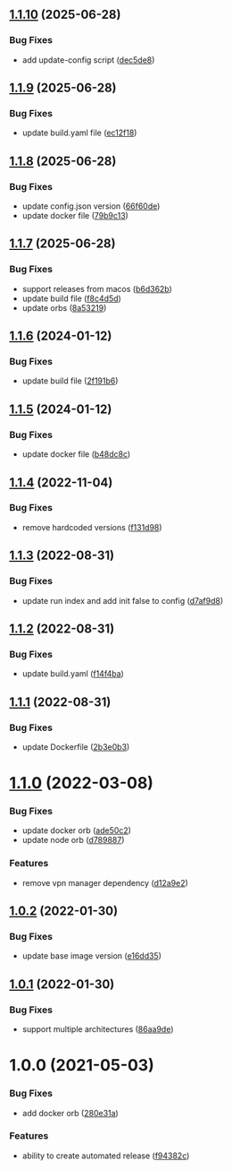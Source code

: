 ## [1.1.10](https://github.com/home-assistant-solutions/home-assistant-addons/compare/wireguard-peer-v1.1.9...wireguard-peer-v1.1.10) (2025-06-28)


### Bug Fixes

* add update-config script ([dec5de8](https://github.com/home-assistant-solutions/home-assistant-addons/commit/dec5de8f550e56374843654aaf8fcaac78c648e1))

## [1.1.9](https://github.com/home-assistant-solutions/home-assistant-addons/compare/wireguard-peer-v1.1.8...wireguard-peer-v1.1.9) (2025-06-28)


### Bug Fixes

* update build.yaml file ([ec12f18](https://github.com/home-assistant-solutions/home-assistant-addons/commit/ec12f181e73742665fe20bfce3d3cbe0f83f5d1a))

## [1.1.8](https://github.com/home-assistant-solutions/home-assistant-addons/compare/wireguard-peer-v1.1.7...wireguard-peer-v1.1.8) (2025-06-28)


### Bug Fixes

* update config.json version ([66f60de](https://github.com/home-assistant-solutions/home-assistant-addons/commit/66f60dec2610d09a32f4aab5c379c9aeffa2a327))
* update docker file ([79b9c13](https://github.com/home-assistant-solutions/home-assistant-addons/commit/79b9c13b72ce46857ce4ab0bb895b95044812f6f))

## [1.1.7](https://github.com/home-assistant-solutions/home-assistant-addons/compare/wireguard-peer-v1.1.6...wireguard-peer-v1.1.7) (2025-06-28)


### Bug Fixes

* support releases from macos ([b6d362b](https://github.com/home-assistant-solutions/home-assistant-addons/commit/b6d362bd0d74bc0a01b6808f4b338431ee23df13))
* update build file ([f8c4d5d](https://github.com/home-assistant-solutions/home-assistant-addons/commit/f8c4d5d67975fe4fd3f47975139a3d03cc21a24d))
* update orbs ([8a53219](https://github.com/home-assistant-solutions/home-assistant-addons/commit/8a5321921e406d5665be2a11f9a67eac0568356f))

## [1.1.6](https://github.com/home-assistant-solutions/home-assistant-addons/compare/wireguard-peer-v1.1.5...wireguard-peer-v1.1.6) (2024-01-12)


### Bug Fixes

* update build file ([2f191b6](https://github.com/home-assistant-solutions/home-assistant-addons/commit/2f191b663f615f2d8f9d76f7978170a2a298f616))

## [1.1.5](https://github.com/home-assistant-solutions/home-assistant-addons/compare/wireguard-peer-v1.1.4...wireguard-peer-v1.1.5) (2024-01-12)


### Bug Fixes

* update docker file ([b48dc8c](https://github.com/home-assistant-solutions/home-assistant-addons/commit/b48dc8c5600de4ea244331eac7d9ef5abbb7a13e))

## [1.1.4](https://github.com/home-assistant-solutions/home-assistant-addons/compare/wireguard-peer-v1.1.3...wireguard-peer-v1.1.4) (2022-11-04)


### Bug Fixes

* remove hardcoded versions ([f131d98](https://github.com/home-assistant-solutions/home-assistant-addons/commit/f131d984a0d88ccc4a0ff65faaac94fd42a2d689))

## [1.1.3](https://github.com/home-assistant-solutions/home-assistant-addons/compare/wireguard-peer-v1.1.2...wireguard-peer-v1.1.3) (2022-08-31)


### Bug Fixes

* update run index and add init false to config ([d7af9d8](https://github.com/home-assistant-solutions/home-assistant-addons/commit/d7af9d8681af99ec6dd9ed89e326408943334383))

## [1.1.2](https://github.com/home-assistant-solutions/home-assistant-addons/compare/wireguard-peer-v1.1.1...wireguard-peer-v1.1.2) (2022-08-31)


### Bug Fixes

* update build.yaml ([f14f4ba](https://github.com/home-assistant-solutions/home-assistant-addons/commit/f14f4ba52fce69954a972d2256e57bd6ed946f1a))

## [1.1.1](https://github.com/home-assistant-solutions/home-assistant-addons/compare/wireguard-peer-v1.1.0...wireguard-peer-v1.1.1) (2022-08-31)


### Bug Fixes

* update Dockerfile ([2b3e0b3](https://github.com/home-assistant-solutions/home-assistant-addons/commit/2b3e0b38ee2a6ee0b241a953210a30309bb9693f))

# [1.1.0](https://github.com/home-assistant-solutions/home-assistant-addons/compare/wireguard-peer-v1.0.2...wireguard-peer-v1.1.0) (2022-03-08)


### Bug Fixes

* update docker orb ([ade50c2](https://github.com/home-assistant-solutions/home-assistant-addons/commit/ade50c25a49206ecf8bd11156e4a0542eab99669))
* update node orb ([d789887](https://github.com/home-assistant-solutions/home-assistant-addons/commit/d7898875cd1e6cc7ef8411ba03df714e57663dbe))


### Features

* remove vpn manager dependency ([d12a9e2](https://github.com/home-assistant-solutions/home-assistant-addons/commit/d12a9e289c99b0e772cf89e1e8899a4d1a659f92))

## [1.0.2](https://github.com/home-assistant-solutions/home-assistant-addons/compare/wireguard-peer-v1.0.1...wireguard-peer-v1.0.2) (2022-01-30)


### Bug Fixes

* update base image version ([e16dd35](https://github.com/home-assistant-solutions/home-assistant-addons/commit/e16dd3596a38f165ecdb679f148cb978b1ac045d))

## [1.0.1](https://github.com/home-assistant-solutions/home-assistant-addons/compare/wireguard-peer-v1.0.0...wireguard-peer-v1.0.1) (2022-01-30)


### Bug Fixes

* support multiple architectures ([86aa9de](https://github.com/home-assistant-solutions/home-assistant-addons/commit/86aa9de7488830bbd22c68ed6e7c1ed0072747e9))

# 1.0.0 (2021-05-03)


### Bug Fixes

* add docker orb ([280e31a](https://github.com/Home-Assistant-Solutions/home-assistant-addons/commit/280e31a22006a9ad9844d8c13ac7faf5a7478dca))


### Features

* ability to create automated release ([f94382c](https://github.com/Home-Assistant-Solutions/home-assistant-addons/commit/f94382c23b209909839c1e3353c90e976386a89d))
